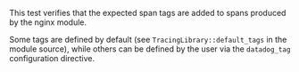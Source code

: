 This test verifies that the expected span tags are added to spans produced by
the nginx module.

Some tags are defined by default (see `TracingLibrary::default_tags` in the
module source), while others can be defined by the user via the `datadog_tag`
configuration directive.
